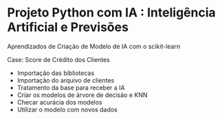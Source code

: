 # Projeto Python com IA : Inteligência Artificial e Previsões
Aprendizados de Criação de Modelo de IA com o scikit-learn

Case: Score de Crédito dos Clientes

* Importação das bibliotecas
* Importação do arquivo de clientes
* Tratamento da base para receber a IA
* Criar os modelos de árvore de decisão e KNN
* Checar acurácia dos modelos
* Utilizar o modelo com novos dados
